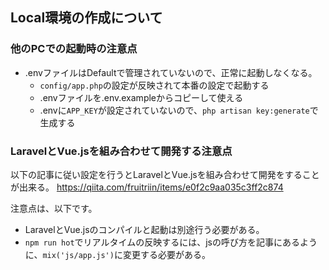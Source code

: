 ## Local環境の作成について
### 他のPCでの起動時の注意点
- .envファイルはDefaultで管理されていないので、正常に起動しなくなる。
  - `config/app.php`の設定が反映されて本番の設定で起動する
  - .envファイルを.env.exampleからコピーして使える
  - .envに`APP_KEY`が設定されていないので、`php artisan key:generate`で生成する

### LaravelとVue.jsを組み合わせて開発する注意点
以下の記事に従い設定を行うとLaravelとVue.jsを組み合わせて開発をすることが出来る。
https://qiita.com/fruitriin/items/e0f2c9aa035c3ff2c874

注意点は、以下です。
- LaravelとVue.jsのコンパイルと起動は別途行う必要がある。
- `npm run hot`でリアルタイムの反映するには、jsの呼び方を記事にあるように、`mix('js/app.js')`に変更する必要がある。
